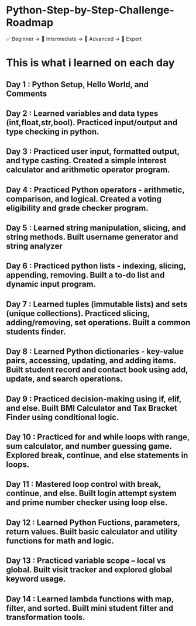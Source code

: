 # Python-Step-by-Step-Challenge-Roadmap
✅ Beginner → 🧠 Intermediate → 🚀 Advanced → 🧠 Expert

# This is what i learned on each day

## Day 1 : Python Setup, Hello World, and Comments
## Day 2 : Learned variables and data types (int,float,str,bool). Practiced input/output and type checking in python.
## Day 3 : Practiced user input, formatted output, and type casting. Created a simple interest calculator and arithmetic operator program.
## Day 4 : Practiced Python operators - arithmetic, comparison, and logical. Created a voting eligibility and grade checker program.
## Day 5 : Learned string manipulation, slicing, and string methods. Built username generator and string analyzer
## Day 6 : Practiced python lists - indexing, slicing, appending, removing. Built a to-do list and dynamic input program.
## Day 7 : Learned tuples (immutable lists) and sets (unique collections). Practiced slicing, adding/removing, set operations. Built a common students finder.
## Day 8 : Learned Python dictionaries - key-value pairs, accessing, updating, and adding items. Built student record and contact book using add, update, and search operations.
## Day 9 : Practiced decision-making using if, elif, and else. Built BMI Calculator and Tax Bracket Finder using conditional logic.
## Day 10 : Practiced for and while loops with range, sum calculator, and number guessing game. Explored break, continue, and else statements in loops.
## Day 11 : Mastered loop control with break, continue, and else. Built login attempt system and prime number checker using loop else.
## Day 12 : Learned Python Fuctions, parameters, return values. Built basic calculator and utility functions for math and logic.
## Day 13 : Practiced variable scope – local vs global. Built visit tracker and explored global keyword usage.
## Day 14 : Learned lambda functions with map, filter, and sorted. Built mini student filter and transformation tools.
